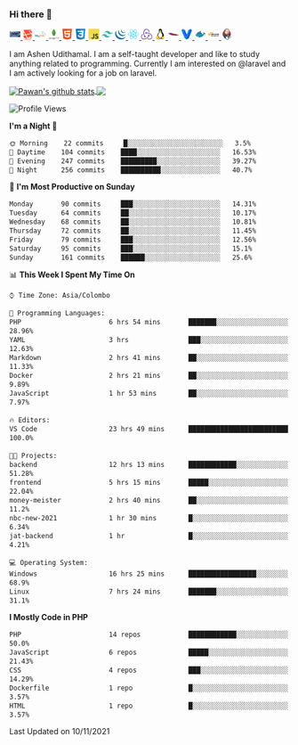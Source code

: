 ### Hi there 👋

<a align="center" href="https://github.com/ashenud"> <img width="20px" src="https://raw.githubusercontent.com/devicons/devicon/master/icons/php/php-original.svg" alt="ashenud: PHP" /> <img width="18px" src="https://raw.githubusercontent.com/devicons/devicon/master/icons/laravel/laravel-plain-wordmark.svg" alt="ashenud: Laravel" /> <img width="20px" src="https://raw.githubusercontent.com/devicons/devicon/master/icons/mysql/mysql-original-wordmark.svg" alt="ashenud: MySQL" /> <img width="20px" src="https://raw.githubusercontent.com/devicons/devicon/master/icons/mongodb/mongodb-original-wordmark.svg" alt="ashenud: mongoDB" />  <img width="20px" src="https://raw.githubusercontent.com/devicons/devicon/master/icons/html5/html5-original.svg" alt="ashenud: HTML5" /> <img width="20px" src="https://raw.githubusercontent.com/devicons/devicon/master/icons/css3/css3-original.svg" alt="ashenud: CSS3" /> <img width="20px" src="https://raw.githubusercontent.com/devicons/devicon/master/icons/javascript/javascript-original.svg" alt="ashenud: Javascript" /> <img width="20px" src="https://raw.githubusercontent.com/devicons/devicon/master/icons/tailwindcss/tailwindcss-plain.svg" alt="ashenud: Tailwindcss" /> <img width="20px" src="https://raw.githubusercontent.com/devicons/devicon/master/icons/jquery/jquery-original.svg" alt="ashenud: Jquery" /> <img width="20px" src="https://raw.githubusercontent.com/devicons/devicon/master/icons/react/react-original.svg" alt="ashenud: React" /> <img width="20px" src="https://raw.githubusercontent.com/devicons/devicon/master/icons/redux/redux-original.svg" alt="ashenud: Redux" /> <img width="20px" src="https://raw.githubusercontent.com/devicons/devicon/master/icons/linux/linux-original.svg" alt="ashenud: Linux" /> <img width="20px" src="https://raw.githubusercontent.com/devicons/devicon/master/icons/apache/apache-original.svg" alt="ashenud: Apache" /> <img width="20px" src="https://raw.githubusercontent.com/devicons/devicon/master/icons/vagrant/vagrant-original.svg" alt="ashenud: Vagrant" /> <img width="20px" src="https://raw.githubusercontent.com/devicons/devicon/master/icons/docker/docker-original.svg" alt="ashenud: Docker" /> <img width="20px" src="https://raw.githubusercontent.com/devicons/devicon/master/icons/amazonwebservices/amazonwebservices-original-wordmark.svg" alt="ashenud: AWS" /> <img width="20px" src="https://raw.githubusercontent.com/devicons/devicon/master/icons/jenkins/jenkins-original.svg" alt="ashenud: Jenkins" /> </a>

I am Ashen Udithamal. I am a self-taught developer and like to study anything related to programming. Currently I am interested on @laravel and I am actively looking for a job on laravel.

<a href="https://github.com/ashenud">
    <img height="150px" align="center" src="https://github-readme-stats.vercel.app/api?username=ashenud&show_icons=true&theme=nord&line_height=27" alt="Pawan's github stats"/>
</a>
<a href="https://github.com/ashenud">
    <img height="150px" align="center" src="https://github-readme-stats.vercel.app/api/top-langs/?username=ashenud&theme=nord&layout=compact&langs_count=6" />
</a>

<!--START_SECTION:waka-->
![Profile Views](http://img.shields.io/badge/Profile%20Views-105-blue)

**I'm a Night 🦉** 

```text
🌞 Morning    22 commits     █░░░░░░░░░░░░░░░░░░░░░░░░   3.5% 
🌆 Daytime    104 commits    ████░░░░░░░░░░░░░░░░░░░░░   16.53% 
🌃 Evening    247 commits    █████████░░░░░░░░░░░░░░░░   39.27% 
🌙 Night      256 commits    ██████████░░░░░░░░░░░░░░░   40.7%

```
📅 **I'm Most Productive on Sunday** 

```text
Monday       90 commits     ███░░░░░░░░░░░░░░░░░░░░░░   14.31% 
Tuesday      64 commits     ██░░░░░░░░░░░░░░░░░░░░░░░   10.17% 
Wednesday    68 commits     ██░░░░░░░░░░░░░░░░░░░░░░░   10.81% 
Thursday     72 commits     ██░░░░░░░░░░░░░░░░░░░░░░░   11.45% 
Friday       79 commits     ███░░░░░░░░░░░░░░░░░░░░░░   12.56% 
Saturday     95 commits     ███░░░░░░░░░░░░░░░░░░░░░░   15.1% 
Sunday       161 commits    ██████░░░░░░░░░░░░░░░░░░░   25.6%

```


📊 **This Week I Spent My Time On** 

```text
⌚︎ Time Zone: Asia/Colombo

💬 Programming Languages: 
PHP                      6 hrs 54 mins       ███████░░░░░░░░░░░░░░░░░░   28.96% 
YAML                     3 hrs               ███░░░░░░░░░░░░░░░░░░░░░░   12.63% 
Markdown                 2 hrs 41 mins       ██░░░░░░░░░░░░░░░░░░░░░░░   11.33% 
Docker                   2 hrs 21 mins       ██░░░░░░░░░░░░░░░░░░░░░░░   9.89% 
JavaScript               1 hr 53 mins        ██░░░░░░░░░░░░░░░░░░░░░░░   7.97%

🔥 Editors: 
VS Code                  23 hrs 49 mins      █████████████████████████   100.0%

🐱‍💻 Projects: 
backend                  12 hrs 13 mins      ████████████░░░░░░░░░░░░░   51.28% 
frontend                 5 hrs 15 mins       █████░░░░░░░░░░░░░░░░░░░░   22.04% 
money-meister            2 hrs 40 mins       ██░░░░░░░░░░░░░░░░░░░░░░░   11.2% 
nbc-new-2021             1 hr 30 mins        █░░░░░░░░░░░░░░░░░░░░░░░░   6.34% 
jat-backend              1 hr                █░░░░░░░░░░░░░░░░░░░░░░░░   4.21%

💻 Operating System: 
Windows                  16 hrs 25 mins      █████████████████░░░░░░░░   68.9% 
Linux                    7 hrs 24 mins       ███████░░░░░░░░░░░░░░░░░░   31.1%

```

**I Mostly Code in PHP** 

```text
PHP                      14 repos            ████████████░░░░░░░░░░░░░   50.0% 
JavaScript               6 repos             █████░░░░░░░░░░░░░░░░░░░░   21.43% 
CSS                      4 repos             ███░░░░░░░░░░░░░░░░░░░░░░   14.29% 
Dockerfile               1 repo              █░░░░░░░░░░░░░░░░░░░░░░░░   3.57% 
HTML                     1 repo              █░░░░░░░░░░░░░░░░░░░░░░░░   3.57%

```



 Last Updated on 10/11/2021
<!--END_SECTION:waka-->

